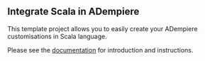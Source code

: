 ## Integrate Scala in ADempiere ##
This template project allows you to easily create your ADempiere customisations in Scala language.

Please see the [documentation](http://www.bahmanm.com/blogs/adempiere-howto-use-scala-for-customisations "ADempiere: How To Use Scala For Customisations -- BahmanM.com") for introduction and instructions.
